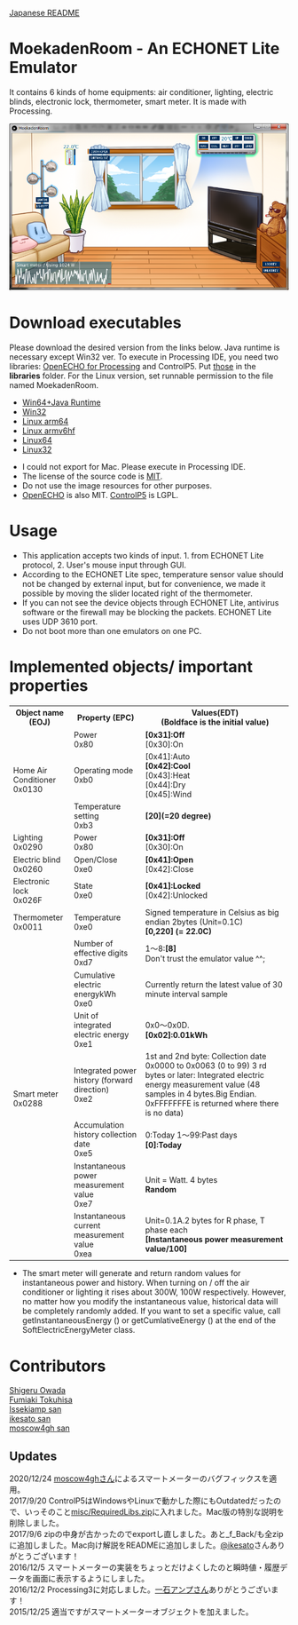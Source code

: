 ﻿[Japanese README](README.jp.md)
# MoekadenRoom - An ECHONET Lite Emulator
It contains 6 kinds of home equipments: air conditioner, lighting, electric blinds, electronic lock, thermometer, smart meter. It is made with Processing.

![](misc/MoekadenRoomCap.png)

# Download executables
Please download the desired version from the links below. Java runtime is necessary except Win32 ver. To execute in Processing IDE, you need two libraries: <a href="https://github.com/SonyCSL/OpenECHO" title="OpenECHO site" target="_blank">OpenECHO for Processing</a> and ControlP5. Put [those](https://github.com/SonyCSL/MoekadenRoom/blob/master/misc/RequiredLibs.zip?raw=true) in the **libraries** folder. For the Linux version, set runnable permission to the file named MoekadenRoom.

+ <a href="misc/application.windows64.zip?raw=true" target="_blank">Win64+Java Runtime</a>
+ <a href="misc/application.windows32.zip?raw=true" target="_blank">Win32</a>
+ <a href="misc/application.linux-arm64.zip?raw=true" target="_blank">Linux arm64</a>
+ <a href="misc/application.linux-armv6hf.zip?raw=true" target="_blank">Linux armv6hf</a>
+ <a href="misc/application.linux64.zip?raw=true" target="_blank">Linux64</a>
+ <a href="misc/application.linux32.zip?raw=true" target="_blank">Linux32</a>

 * I could not export for Mac. Please execute in Processing IDE.
*  The license of the source code is <a href="http://sourceforge.jp/projects/opensource/wiki/licenses%2FMIT_license" target="_blank">MIT</a>. 
* Do not use the image resources for other purposes.
* <a href="https://github.com/SonyCSL/OpenECHO" title="OpenECHO site" target="_blank">OpenECHO</a> is also MIT. <a href="http://www.sojamo.de/libraries/controlP5/" title="Control P5 page" target="_blank">ControlP5</a> is LGPL.

# Usage
+ This application accepts two kinds of input. 1. from ECHONET Lite protocol, 2. User's mouse input through GUI.
+ According to the ECHONET Lite spec, temperature sensor value should not be changed by external input, but for convenience, we made it possible by moving the slider located right of the thermometer.
+ If you can not see the device objects through ECHONET Lite, antivirus software or the firewall may be blocking the packets. ECHONET Lite uses UDP 3610 port.
+ Do not boot more than one emulators on one PC.

# Implemented objects/ important properties
<table>
<tr>
<th>Object name (EOJ)</th>
<th>Property (EPC)</th>
<th>Values(EDT)<br />(Boldface is the initial value)</th>
</tr>
<tr>
<td rowspan=3>Home Air Conditioner<br />0x0130</td>
<td>Power<br />0x80</td>
<td><b>[0x31]:Off</b><br />[0x30]:On</td>
</tr>
<tr>
<td>Operating mode<br />0xb0</td>
<td>[0x41]:Auto<br /><b>[0x42]:Cool</b><br />[0x43]:Heat<br />[0x44]:Dry<br />[0x45]:Wind</td>
</tr>
<tr>
<td>Temperature setting<br />0xb3</td>
<td><b>[20](=20 degree)</b></td>
</tr>
<tr>
<td>Lighting<br />0x0290</td>
<td>Power<br />0x80</td>
<td><b>[0x31]:Off</b><br />[0x30]:On</td>
</tr>
<tr>
<td>Electric blind<br />0x0260</td>
<td>Open/Close<br />0xe0</td>
<td><b>[0x41]:Open</b><br />[0x42]:Close</td>
</tr>
<tr>
<td>Electronic lock<br />0x026F</td>
<td>State<br />0xe0</td>
<td><b>[0x41]:Locked</b><br />[0x42]:Unlocked</td>
</tr>
<tr>
<td>Thermometer<br />0x0011</td>
<td>Temperature<br />0xe0</td>
<td>Signed temperature in Celsius as big endian 2bytes (Unit=0.1C)<br /><b>[0,220] (= 22.0C)</b></td>
</tr>
<tr>
<td rowspan=8>Smart meter<br />0x0288</td>
<td>Number of effective digits<br />0xd7</td>
<td>1～8:<b>[8]</b><br />Don't trust the emulator value ^^;</td>
</tr>
<tr>
<td>Cumulative electric energykWh<br />0xe0</td>
<td>Currently return the latest value of 30 minute interval sample</td>
</tr>
<tr>
<td>Unit of integrated electric energy<br />0xe1</td>
<td>0x0～0x0D.<br /><b>[0x02]:0.01kWh</b></td>
</tr>
<tr>
<td>Integrated power history (forward direction) <br />0xe2</td>
<td>1st and 2nd byte: Collection date 0x0000 to 0x0063 (0 to 99) 
3 rd bytes or later: Integrated electric energy measurement value 
(48 samples in 4 bytes.Big Endian. 
0xFFFFFFFE is returned where there is no data)</td>
</tr>
<tr>
<td>Accumulation history collection date <br />0xe5</td>
<td>0:Today 1～99:Past days<br /><b>[0]:Today</b></td>
</tr>
<tr>
<td>Instantaneous power measurement value <br />0xe7</td>
<td>Unit = Watt. 4 bytes<br /><b>Random</b></td>
</tr>
<tr>
<td>Instantaneous current measurement value <br />0xea</td>
<td>Unit=0.1A.2 bytes for R phase, T phase each<br /><b>[Instantaneous power measurement value/100]</b></td>
</tr>
<!-- tr>
<td>The latest accumulated electric energy (positive direction) every 30 minutes <br />0xea</td>
<td>計測年月日(4bytes) YYYY:MM:DD<br />計測時刻(3bytes) hh:mm:ss<br />積算電力量(4bytes)</td>
</tr -->
</table>

* The smart meter will generate and return random values for instantaneous power and history. When turning on / off the air conditioner or lighting it rises about 300W, 100W respectively. However, no matter how you modify the instantaneous value, historical data will be completely randomly added. If you want to set a specific value, call getInstantaneousEnergy () or getCumlativeEnergy () at the end of the SoftElectricEnergyMeter class.

# Contributors
[Shigeru Owada](https://github.com/sowd)  
[Fumiaki Tokuhisa](https://github.com/tokuhisa)  
[Issekiamp san](https://github.com/issekiamp)  
[ikesato san](https://github.com/ikesato)  
[moscow4gh san](https://github.com/moscow4gh)  

## Updates
2020/12/24 [moscow4ghさん](https://github.com/moscow4gh)によるスマートメーターのバグフィックスを適用。<br />
2017/9/20 ControlP5はWindowsやLinuxで動かした際にもOutdatedだったので、いっそのこと[misc/RequiredLibs.zip](https://github.com/SonyCSL/MoekadenRoom/blob/master/misc/RequiredLibs.zip?raw=true)に入れました。Mac版の特別な説明を削除しました。<br />
2017/9/6 zipの中身が古かったのでexportし直しました。あと_f_Back/も全zipに追加しました。Mac向け解説をREADMEに追加しました。[@ikesato](https://github.com/ikesato)さんありがとうございます！<br />
2016/12/5 スマートメーターの実装をちょっとだけよくしたのと瞬時値・履歴データを画面に表示するようにしました。  <br />
2016/12/2 Processing3に対応しました。<a href="https://github.com/issekiamp" target="_blank">一石アンプさん</a>ありがとうございます！<br />
2015/12/25 適当ですがスマートメーターオブジェクトを加えました。</font><br />

